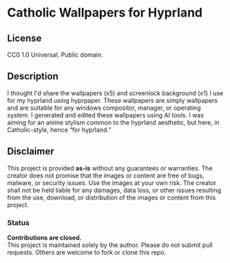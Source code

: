 # Catholic Wallpapers for Hyprland

## License
CC0 1.0 Universal. Public domain.

## Description
I thought I'd share the wallpapers (x5) and screenlock background (x1) I use for my hyprland using hyprpaper.
These wallpapers are simply wallpapers and are suitable for any windows compositor, manager, or operating system.
I generated and edited these wallpapers using AI tools. I was aiming for an anime stylism common to the hyprland aesthetic, but here, in Catholic-style, hence “for hyprland.”

## Disclaimer
This project is provided **as-is** without any guarantees or warranties. The creator does not promise that the images or content are free of bugs, malware, or security issues. Use the images at your own risk. The creator shall not be held liable for any damages, data loss, or other issues resulting from the use, download, or distribution of the images or content from this project.

### Status
**Contributions are closed.**  
This project is maintained solely by the author. Please do not submit pull requests.
Others are welcome to fork or clone this repo.
